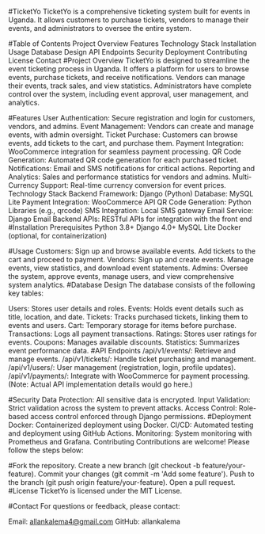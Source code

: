 #TicketYo
TicketYo is a comprehensive ticketing system built for events in Uganda. It allows customers to purchase tickets, vendors to manage their events, and administrators to oversee the entire system.

#Table of Contents
Project Overview
Features
Technology Stack
Installation
Usage
Database Design
API Endpoints
Security
Deployment
Contributing
License
Contact
#Project Overview
TicketYo is designed to streamline the event ticketing process in Uganda. It offers a platform for users to browse events, purchase tickets, and receive notifications. Vendors can manage their events, track sales, and view statistics. Administrators have complete control over the system, including event approval, user management, and analytics.

#Features
User Authentication: Secure registration and login for customers, vendors, and admins.
Event Management: Vendors can create and manage events, with admin oversight.
Ticket Purchase: Customers can browse events, add tickets to the cart, and purchase them.
Payment Integration: WooCommerce integration for seamless payment processing.
QR Code Generation: Automated QR code generation for each purchased ticket.
Notifications: Email and SMS notifications for critical actions.
Reporting and Analytics: Sales and performance statistics for vendors and admins.
Multi-Currency Support: Real-time currency conversion for event prices.
Technology Stack
Backend Framework: Django (Python)
Database: MySQL Lite
Payment Integration: WooCommerce API
QR Code Generation: Python Libraries (e.g., qrcode)
SMS Integration: Local SMS gateway
Email Service: Django Email Backend
APIs: RESTful APIs for integration with the front end
#Installation
Prerequisites
Python 3.8+
Django 4.0+
MySQL Lite
Docker (optional, for containerization)

#Usage
Customers: Sign up and browse available events. Add tickets to the cart and proceed to payment.
Vendors: Sign up and create events. Manage events, view statistics, and download event statements.
Admins: Oversee the system, approve events, manage users, and view comprehensive system analytics.
#Database Design
The database consists of the following key tables:

Users: Stores user details and roles.
Events: Holds event details such as title, location, and date.
Tickets: Tracks purchased tickets, linking them to events and users.
Cart: Temporary storage for items before purchase.
Transactions: Logs all payment transactions.
Ratings: Stores user ratings for events.
Coupons: Manages available discounts.
Statistics: Summarizes event performance data.
#API Endpoints
/api/v1/events/: Retrieve and manage events.
/api/v1/tickets/: Handle ticket purchasing and management.
/api/v1/users/: User management (registration, login, profile updates).
/api/v1/payments/: Integrate with WooCommerce for payment processing.
(Note: Actual API implementation details would go here.)

#Security
Data Protection: All sensitive data is encrypted.
Input Validation: Strict validation across the system to prevent attacks.
Access Control: Role-based access control enforced through Django permissions.
#Deployment
Docker: Containerized deployment using Docker.
CI/CD: Automated testing and deployment using GitHub Actions.
Monitoring: System monitoring with Prometheus and Grafana.
Contributing
Contributions are welcome! Please follow the steps below:

#Fork the repository.
Create a new branch (git checkout -b feature/your-feature).
Commit your changes (git commit -m 'Add some feature').
Push to the branch (git push origin feature/your-feature).
Open a pull request.
#License
TicketYo is licensed under the MIT License.

#Contact
For questions or feedback, please contact:

Email: allankalema4@gmail.com
GitHub: allankalema
